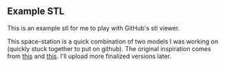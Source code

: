 Example STL
---
This is an example stl for me to play with GitHub's stl viewer. 

This space-station is a quick combination of two models I was working on (quickly stuck together to put on github). The original inspiration comes from [this](http://www.deviantart.com/art/QR-Space-Station-409679731) and [this](http://images.wikia.com/halo/images/archive/a/a9/20110815182736!Heart_of_Midlothian.png). I'll upload more finalized versions later.